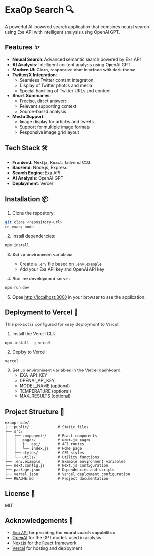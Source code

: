# ExaOp Search 🔍

A powerful AI-powered search application that combines neural search using Exa API with intelligent analysis using OpenAI GPT.

## Features ✨

- **Neural Search**: Advanced semantic search powered by Exa API
- **AI Analysis**: Intelligent content analysis using OpenAI GPT
- **Modern UI**: Clean, responsive chat interface with dark theme
- **Twitter/X Integration**: 
  - Seamless Twitter content integration
  - Display of Twitter photos and media
  - Special handling of Twitter URLs and content
- **Smart Summaries**: 
  - Precise, direct answers
  - Relevant supporting context
  - Source-based analysis
- **Media Support**:
  - Image display for articles and tweets
  - Support for multiple image formats
  - Responsive image grid layout

## Tech Stack 🛠️

- **Frontend**: Next.js, React, Tailwind CSS
- **Backend**: Node.js, Express
- **Search Engine**: Exa API
- **AI Analysis**: OpenAI GPT
- **Deployment**: Vercel

## Installation 📦

1. Clone the repository:
```bash
git clone <repository-url>
cd exaop-node
```

2. Install dependencies:
```bash
npm install
```

3. Set up environment variables:
   - Create a `.env` file based on `.env.example`
   - Add your Exa API key and OpenAI API key

4. Run the development server:
```bash
npm run dev
```

5. Open [http://localhost:3000](http://localhost:3000) in your browser to see the application.

## Deployment to Vercel 🚀

This project is configured for easy deployment to Vercel.

1. Install the Vercel CLI:
```bash
npm install -g vercel
```

2. Deploy to Vercel:
```bash
vercel
```

3. Set up environment variables in the Vercel dashboard:
   - EXA_API_KEY
   - OPENAI_API_KEY
   - MODEL_NAME (optional)
   - TEMPERATURE (optional)
   - MAX_RESULTS (optional)

## Project Structure 📂

```
exaop-node/
├── public/             # Static files
├── src/
│   ├── components/     # React components
│   ├── pages/          # Next.js pages
│   │   ├── api/        # API routes
│   │   └── index.js    # Home page
│   ├── styles/         # CSS styles
│   └── utils/          # Utility functions
├── .env.example        # Example environment variables
├── next.config.js      # Next.js configuration
├── package.json        # Dependencies and scripts
├── vercel.json         # Vercel deployment configuration
└── README.md           # Project documentation
```

## License 📄

MIT

## Acknowledgements 🙏

- [Exa API](https://exa.ai) for providing the neural search capabilities
- [OpenAI](https://openai.com) for the GPT models used in analysis
- [Next.js](https://nextjs.org) for the React framework
- [Vercel](https://vercel.com) for hosting and deployment
